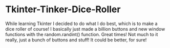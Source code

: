 # Tkinter-Tinker-Dice-Roller
While learning Tkinter I decided to do what I do best, which is to make a dice roller of course! I basically just made a billion buttons and new window functions with the random.randint() function. Great times!
Not much to it really, just a bunch of buttons and stuff! It could be better, for sure!
